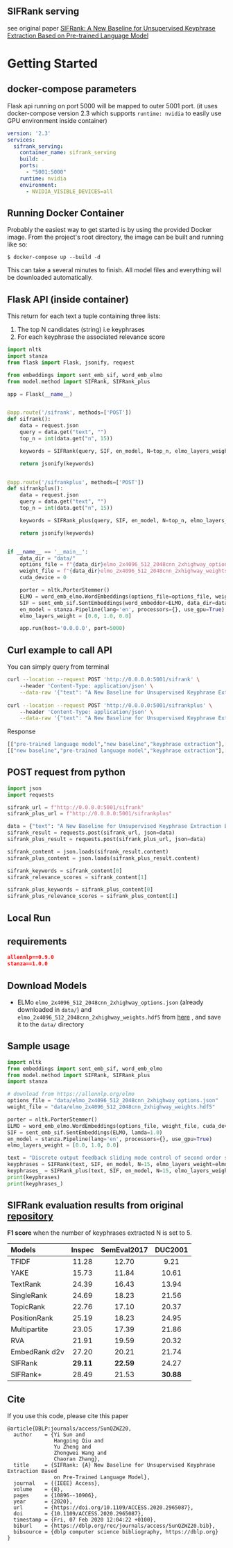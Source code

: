 ## SIFRank serving

see original paper [SIFRank: A New Baseline for Unsupervised Keyphrase Extraction Based on Pre-trained Language Model](https://ieeexplore.ieee.org/document/8954611)

# Getting Started

## docker-compose parameters
Flask api running on port 5000 will be mapped to outer 5001 port.
(it uses docker-compose version 2.3 which supports `runtime: nvidia` to easily use GPU environment inside container)
```yaml
version: '2.3'
services:
  sifrank_serving:
    container_name: sifrank_serving
    build: .
    ports:
      - "5001:5000"
    runtime: nvidia
    environment:
      - NVIDIA_VISIBLE_DEVICES=all
```

## Running Docker Container
Probably the easiest way to get started is by using the provided Docker image.
From the project's root directory, the image can be built and running like so:
```
$ docker-compose up --build -d
```
This can take a several minutes to finish. All model files and everything will be downloaded automatically.

## Flask API (inside container)
This return for each text a tuple containing three lists:
1) The top N candidates (string) i.e keyphrases
2) For each keyphrase the associated relevance score

```python
import nltk
import stanza
from flask import Flask, jsonify, request

from embeddings import sent_emb_sif, word_emb_elmo
from model.method import SIFRank, SIFRank_plus

app = Flask(__name__)


@app.route('/sifrank', methods=['POST'])
def sifrank():
    data = request.json
    query = data.get("text", "")
    top_n = int(data.get("n", 15))

    keywords = SIFRank(query, SIF, en_model, N=top_n, elmo_layers_weight=elmo_layers_weight)

    return jsonify(keywords)


@app.route('/sifrankplus', methods=['POST'])
def sifrankplus():
    data = request.json
    query = data.get("text", "")
    top_n = int(data.get("n", 15))

    keywords = SIFRank_plus(query, SIF, en_model, N=top_n, elmo_layers_weight=elmo_layers_weight)

    return jsonify(keywords)


if __name__ == '__main__':
    data_dir = "data/"
    options_file = f"{data_dir}elmo_2x4096_512_2048cnn_2xhighway_options.json"
    weight_file = f"{data_dir}elmo_2x4096_512_2048cnn_2xhighway_weights.hdf5"
    cuda_device = 0

    porter = nltk.PorterStemmer()
    ELMO = word_emb_elmo.WordEmbeddings(options_file=options_file, weight_file=weight_file, cuda_device=cuda_device)
    SIF = sent_emb_sif.SentEmbeddings(word_embeddor=ELMO, data_dir=data_dir, lamda=1.0)
    en_model = stanza.Pipeline(lang='en', processors={}, use_gpu=True)
    elmo_layers_weight = [0.0, 1.0, 0.0]

    app.run(host='0.0.0.0', port=5000)
```

## Curl example to call API

You can simply query from terminal
```bash
curl --location --request POST 'http://0.0.0.0:5001/sifrank' \            
    --header 'Content-Type: application/json' \
    --data-raw '{"text": "A New Baseline for Unsupervised Keyphrase Extraction Based on Pre-trained Language Model.", "n":10}'
    
curl --location --request POST 'http://0.0.0.0:5001/sifrankplus' \            
    --header 'Content-Type: application/json' \
    --data-raw '{"text": "A New Baseline for Unsupervised Keyphrase Extraction Based on Pre-trained Language Model.", "n":10}'
```

Response
```bash
[["pre-trained language model","new baseline","keyphrase extraction"],[0.91609799642446,0.8865735384713,0.8844055415033372]]
[["new baseline","pre-trained language model","keyphrase extraction"],[0.9202464080510155,0.88569978675073,0.8801616342917246]]
```

## POST request from python
```python
import json
import requests

sifrank_url = f"http://0.0.0.0:5001/sifrank"
sifrank_plus_url = f"http://0.0.0.0:5001/sifrankplus"

data = {"text": "A New Baseline for Unsupervised Keyphrase Extraction Based on Pre-trained Language Model.", "lang":"en", "n":10}
sifrank_result = requests.post(sifrank_url, json=data)
sifrank_plus_result = requests.post(sifrank_plus_url, json=data)

sifrank_content = json.loads(sifrank_result.content)
sifrank_plus_content = json.loads(sifrank_plus_result.content)

sifrank_keywords = sifrank_content[0]
sifrank_relevance_scores = sifrank_content[1]

sifrank_plus_keywords = sifrank_plus_content[0]
sifrank_plus_relevance_scores = sifrank_plus_content[1]
```

## Local Run

## requirements
```json
allennlp==0.9.0
stanza==1.0.0
```
## Download Models
* ELMo ``elmo_2x4096_512_2048cnn_2xhighway_options.json`` (already downloaded in `data/`) and 
``elmo_2x4096_512_2048cnn_2xhighway_weights.hdf5`` from [here](https://allennlp.org/elmo) , and save it to the `data/` directory

## Sample usage
```python
import nltk
from embeddings import sent_emb_sif, word_emb_elmo
from model.method import SIFRank, SIFRank_plus
import stanza

# download from https://allennlp.org/elmo
options_file = "data/elmo_2x4096_512_2048cnn_2xhighway_options.json"
weight_file = "data/elmo_2x4096_512_2048cnn_2xhighway_weights.hdf5"

porter = nltk.PorterStemmer()
ELMO = word_emb_elmo.WordEmbeddings(options_file, weight_file, cuda_device=0)
SIF = sent_emb_sif.SentEmbeddings(ELMO, lamda=1.0)
en_model = stanza.Pipeline(lang='en', processors={}, use_gpu=True)
elmo_layers_weight = [0.0, 1.0, 0.0]

text = "Discrete output feedback sliding mode control of second order systems - a moving switching line approach The sliding mode control systems (SMCS) for which the switching variable is designed independent of the initial conditions are known to be sensitive to parameter variations and extraneous disturbances during the reaching phase. For second order systems this drawback is eliminated by using the moving switching line technique where the switching line is initially designed to pass the initial conditions and is subsequently moved towards a predetermined switching line. In this paper, we make use of the above idea of moving switching line together with the reaching law approach to design a discrete output feedback sliding mode control. The main contributions of this work are such that we do not require to use system states as it makes use of only the output samples for designing the controller. and by using the moving switching line a low sensitivity system is obtained through shortening the reaching phase. Simulation results show that the fast output sampling feedback guarantees sliding motion similar to that obtained using state feedback"
keyphrases = SIFRank(text, SIF, en_model, N=15, elmo_layers_weight=elmo_layers_weight)
keyphrases_ = SIFRank_plus(text, SIF, en_model, N=15, elmo_layers_weight=elmo_layers_weight)
print(keyphrases)
print(keyphrases_)
```

## SIFRank evaluation results from original [repository](https://github.com/sunyilgdx/SIFRank)
**F1 score** when the number of keyphrases extracted N is set to 5.

| Models       | Inspec       | SemEval2017   | DUC2001      |
| :-----       | :----:       | :----:        |:----:        |
| TFIDF        | 11.28        | 12.70         |  9.21        |
| YAKE         | 15.73        | 11.84         | 10.61        |
| TextRank     | 24.39        | 16.43         | 13.94        |
| SingleRank   | 24.69        | 18.23         | 21.56        |
| TopicRank    | 22.76        | 17.10         | 20.37        |
| PositionRank | 25.19        | 18.23         | 24.95        |
| Multipartite | 23.05        | 17.39         | 21.86        |
| RVA          | 21.91        | 19.59         | 20.32        |
| EmbedRank d2v| 27.20        | 20.21         | 21.74        |
| SIFRank      | **29.11**        | **22.59**         | 24.27        |
| SIFRank+     | 28.49        | 21.53         | **30.88**        |

## Cite
If you use this code, please cite this paper
```
@article{DBLP:journals/access/SunQZWZ20,
  author    = {Yi Sun and
               Hangping Qiu and
               Yu Zheng and
               Zhongwei Wang and
               Chaoran Zhang},
  title     = {SIFRank: {A} New Baseline for Unsupervised Keyphrase Extraction Based
               on Pre-Trained Language Model},
  journal   = {{IEEE} Access},
  volume    = {8},
  pages     = {10896--10906},
  year      = {2020},
  url       = {https://doi.org/10.1109/ACCESS.2020.2965087},
  doi       = {10.1109/ACCESS.2020.2965087},
  timestamp = {Fri, 07 Feb 2020 12:04:22 +0100},
  biburl    = {https://dblp.org/rec/journals/access/SunQZWZ20.bib},
  bibsource = {dblp computer science bibliography, https://dblp.org}
}
```

